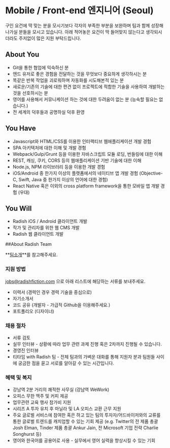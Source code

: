 
# Mobile / Front-end 엔지니어 (Seoul)

구인 요건에 딱 맞는 분을 모시기보다 각자의 부족한 부분을 보완하며 팀과 함께 성장해나가실 분들을 모시고 있습니다. 
아래 적어놓은 요건이 딱 들어맞지 않는다고 생각되시더라도 주저없이 많은 지원 부탁드립니다.

## About You

- Git을 통한 협업에 익숙하신 분
- 엔드 유저로 좋은 경험을 전달하는 것을 무엇보다 중요하게 생각하시는 분
- 똑같은 반복 작업을 괴로워하며 자동화를 시도해본적 있는 분
- 새로운/기존의 기술에 대한 편견 없이 프로젝트에 적합한 기술을 사용하여 개발하는 것을 선호하시는 분
- 영어를 사용해서 커뮤니케이션 하는 것에 대한 두려움이 없는 분 (능숙할 필요는 없습니다.)
- 전 세계의 덕후들과 공명하실 덕후 환영


## You Have

- Javascript와 HTML/CSS를 이용한 인터랙티브 웹애플리케이션 개발 경험
- SPA 아키텍처에 대한 이해 및 개발 경험
- Webpack/Gulp/Grunt 등을 이용한 자바스크립트 모듈 로딩, 번들링에 대한 이해
- REST, 캐싱, 쿠키, CORS 등의 웹애플리케이션 기반 기술에 대한 이해
- Node.js, NPM 라이브러리 등을 이용한 개발 경험
- iOS/Android 중 한가지 이상의 플랫폼에서의 네이티브 앱 개발 경험 (Objective-C, Swift, Java 중 한가지 이상의 언어에 대한 경험)
- React Native 혹은 이외의 cross platform framework을 통한 모바일 앱 개발 경험 (우대)


## You Will

- Radish iOS / Android 클라이언트 개발
- 작가 및 관리자를 위한 웹 CMS 개발
- Radish 웹 클라이언트 개발


##About Radish Team

**[팀소개](https://github.com/radishmedia/team/blob/master/README.md)**를 참고해주세요.


### 지원 방법

jobs@radishfiction.com 으로 아래 리스트에 해당하는 서류를 보내주세요. 

- 이력서 (경력인 경우 경력 기술을 중심으로)
- 자기소개서
- 코드 공유 (개발자 - 가급적 Github을 이용해주세요.) 
- 포트폴리오 (디자이너)


### 채용 절차

- 서류 검토
- 실무 인터뷰 - 상황에 따라 업무 관련 과제 진행 혹은 2차까지 진행될 수 있습니다.
- 경영진 인터뷰
- 티타임 with Radish 팀 - 전체 팀과의 가벼운 대화를 통해 지원자 분과 팀원들 사이에 궁금한 점을 묻고 서로를 알아갈 수 있는 시간입니다.


### 혜택 및 복지

- 강남역 2분 거리의 쾌적한 사무실 (강남역 WeWork)
- 오피스 무한 맥주 및 커피 제공
- 업무관련 교육 행사 참가비 지원
- 시리즈 A 투자 유치 후 마닐라 및 LA 오피스 교환 근무 지원
- 주요 글로벌 서비스에 참여한 혹은 하고 있는 팀의 투자자/어드바이저와의 교류를 통한 글로벌 트렌드를 캐치업할 수 있는 기회 제공 (e.g. Twitter의 전 제품 총괄 Josh Elman, Tinder 제품 총괄 Ankur Jain, 전 Microsoft 기업 전략 Charlie Songhurst 등)
- 영어와 한국어를 공용어로 사용 - 실무에서 영어 실력을 향상시킬 수 있는 기회

